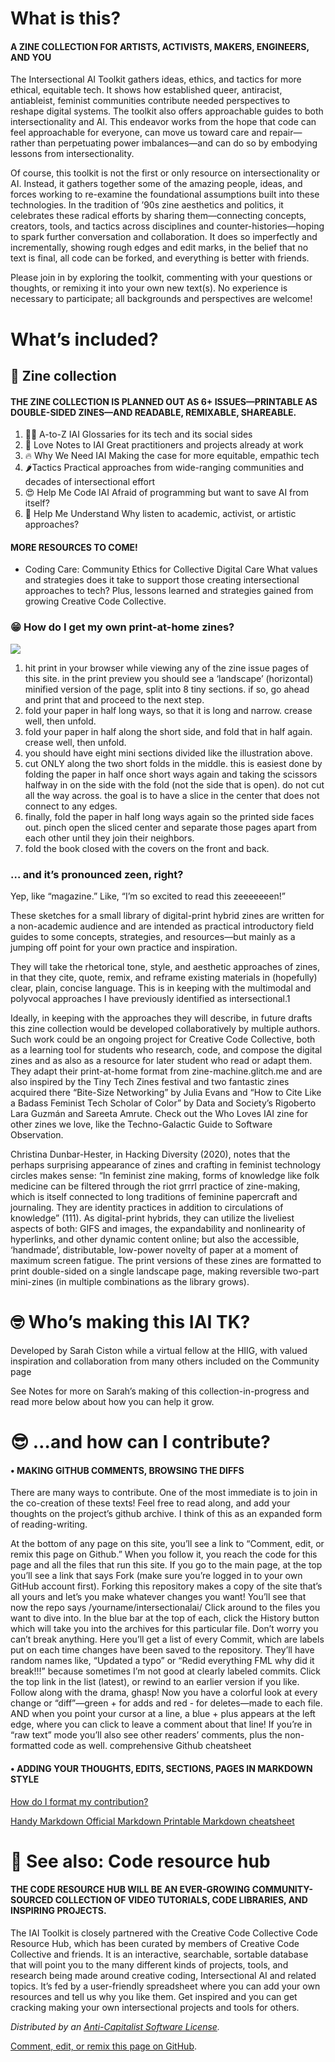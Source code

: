 # What is this?

#### A ZINE COLLECTION FOR ARTISTS, ACTIVISTS, MAKERS, ENGINEERS, AND YOU

The Intersectional AI Toolkit gathers ideas, ethics, and tactics for more ethical, equitable tech. It shows how established queer, antiracist, antiableist, feminist communities contribute needed perspectives to reshape digital systems. The toolkit also offers approachable guides to both intersectionality and AI. This endeavor works from the hope that code can feel approachable for everyone, can move us toward care and repair—rather than perpetuating power imbalances—and can do so by embodying lessons from intersectionality.

Of course, this toolkit is not the first or only resource on intersectionality or AI. Instead, it gathers together some of the amazing people, ideas, and forces working to re-examine the foundational assumptions built into these technologies. In the tradition of ’90s zine aesthetics and politics, it celebrates these radical efforts by sharing them—connecting concepts, creators, tools, and tactics across disciplines and counter-histories—hoping to spark further conversation and collaboration. It does so imperfectly and incrementally, showing rough edges and edit marks, in the belief that no text is final, all code can be forked, and everything is better with friends.

Please join in by exploring the toolkit, commenting with your questions or thoughts, or remixing it into your own new text(s). No experience is necessary to participate; all backgrounds and perspectives are welcome!

# What’s included?

## 📠 Zine collection
#### THE ZINE COLLECTION IS PLANNED OUT AS 6+ ISSUES—PRINTABLE AS DOUBLE-SIDED ZINES—AND READABLE, REMIXABLE, SHAREABLE.
1. 🍦🍦 A-to-Z IAI Glossaries for its tech and its social sides
2. 💜 Love Notes to IAI Great practitioners and projects already at work
3. 🔥 Why We Need IAI Making the case for more equitable, empathic tech
4. 🌶Tactics Practical approaches from wide-ranging communities and decades of intersectional effort
5. 😍 Help Me Code IAI Afraid of programming but want to save AI from itself?
6. 🤩 Help Me Understand Why listen to academic, activist, or artistic approaches?

#### MORE RESOURCES TO COME!
* Coding Care: Community Ethics for Collective Digital Care What values and strategies does it take to support those creating intersectional approaches to tech? Plus, lessons learned and strategies gained from growing Creative Code Collective.

### 😁 How do I get my own print-at-home zines?

![](img)
1. hit print in your browser while viewing any of the zine issue pages of this site. in the print preview you should see a ‘landscape’ (horizontal) minified version of the page, split into 8 tiny sections. if so, go ahead and print that and proceed to the next step.
2. fold your paper in half long ways, so that it is long and narrow. crease well, then unfold.
3. fold your paper in half along the short side, and fold that in half again. crease well, then unfold.
4. you should have eight mini sections divided like the illustration above.
5. cut ONLY along the two short folds in the middle. this is easiest done by folding the paper in half once short ways again and taking the scissors halfway in on the side with the fold (not the side that is open). do not cut all the way across. the goal is to have a slice in the center that does not connect to any edges.
6. finally, fold the paper in half long ways again so the printed side faces out. pinch open the sliced center and separate those pages apart from each other until they join their neighbors.
7. fold the book closed with the covers on the front and back.

### … and it’s pronounced zeen, right?

<!--needs links added back in-->
Yep, like “magazine.” Like, “I’m so excited to read this zeeeeeeen!”

These sketches for a small library of digital-print hybrid zines are written for a non-academic audience and are intended as practical introductory field guides to some concepts, strategies, and resources—but mainly as a jumping off point for your own practice and inspiration.

They will take the rhetorical tone, style, and aesthetic approaches of zines, in that they cite, quote, remix, and reframe existing materials in (hopefully) clear, plain, concise language. This is in keeping with the multimodal and polyvocal approaches I have previously identified as intersectional.1

Ideally, in keeping with the approaches they will describe, in future drafts this zine collection would be developed collaboratively by multiple authors. Such work could be an ongoing project for Creative Code Collective, both as a learning tool for students who research, code, and compose the digital zines and as also as a resource for later student who read or adapt them. They adapt their print-at-home format from zine-machine.glitch.me and are also inspired by the Tiny Tech Zines festival and two fantastic zines acquired there “Bite-Size Networking” by Julia Evans and “How to Cite Like a Badass Feminist Tech Scholar of Color” by Data and Society’s Rigoberto Lara Guzmán and Sareeta Amrute. Check out the Who Loves IAI zine for other zines we love, like the Techno-Galactic Guide to Software Observation.

Christina Dunbar-Hester, in Hacking Diversity (2020), notes that the perhaps surprising appearance of zines and crafting in feminist technology circles makes sense: “In feminist zine making, forms of knowledge like folk medicine can be filtered through the riot grrrl practice of zine-making, which is itself connected to long traditions of feminine papercraft and journaling. They are identity practices in addition to circulations of knowledge” (111). As digital-print hybrids, they can utilize the liveliest aspects of both: GIFS and images, the expandability and nonlinearity of hyperlinks, and other dynamic content online; but also the accessible, ‘handmade’, distributable, low-power novelty of paper at a moment of maximum screen fatigue. The print versions of these zines are formatted to print double-sided on a single landscape page, making reversible two-part mini-zines (in multiple combinations as the library grows).

# 🤓 Who’s making this IAI TK?

Developed by Sarah Ciston while a virtual fellow at the HIIG, with valued inspiration and collaboration from many others included on the Community page

See Notes for more on Sarah’s making of this collection-in-progress and read more below about how you can help it grow.

# 😎 …and how can I contribute?
<!--needs links added back in-->
#### • MAKING GITHUB COMMENTS, BROWSING THE DIFFS
There are many ways to contribute. One of the most immediate is to join in the co-creation of these texts! Feel free to read along, and add your thoughts on the project’s github archive. I think of this as an expanded form of reading-writing.

At the bottom of any page on this site, you’ll see a link to “Comment, edit, or remix this page on Github.” When you follow it, you reach the code for this page and all the files that run this site.
If you go to the main page, at the top you’ll see a link that says Fork (make sure you’re logged in to your own GitHub account first). Forking this repository makes a copy of the site that’s all yours and let’s you make whatever changes you want! You’ll see that now the repo says /yourname/intersectionalai/
Click around to the files you want to dive into. In the blue bar at the top of each, click the History button which will take you into the archives for this particular file. Don’t worry you can’t break anything.
Here you’ll get a list of every Commit, which are labels put on each time changes have been saved to the repository. They’ll have random names like, “Updated a typo” or “Redid everything FML why did it break!!!” because sometimes I’m not good at clearly labeled commits. Click the top link in the list (latest), or rewind to an earlier version if you like. Follow along with the drama, ghasp!
Now you have a colorful look at every change or “diff”—green + for adds and red - for deletes—made to each file. AND when you point your cursor at a line, a blue + plus appears at the left edge, where you can click to leave a comment about that line! If you’re in “raw text” mode you’ll also see other readers’ comments, plus the non-formatted code as well.
comprehensive Github cheatsheet

#### • ADDING YOUR THOUGHTS, EDITS, SECTIONS, PAGES IN MARKDOWN STYLE
<!--needs links added back in-->
[How do I format my contribution?]()

[Handy Markdown Official Markdown Printable Markdown cheatsheet]()

# 🤖 See also: Code resource hub
#### THE CODE RESOURCE HUB WILL BE AN EVER-GROWING COMMUNITY-SOURCED COLLECTION OF VIDEO TUTORIALS, CODE LIBRARIES, AND INSPIRING PROJECTS.

The IAI Toolkit is closely partnered with the Creative Code Collective Code Resource Hub, which has been curated by members of Creative Code Collective and friends. It is an interactive, searchable, sortable database that will point you to the many different kinds of projects, tools, and research being made around creative coding, Intersectional AI and related topics. It’s fed by a user-friendly spreadsheet where you can add your own resources and tell us why you like them. Get inspired and you can get cracking making your own intersectional projects and tools for others.

*Distributed by an [Anti-Capitalist Software License]().*

[Comment, edit, or remix this page on GitHub]().
